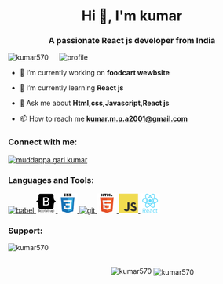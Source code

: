 <h1 align="center">Hi 👋, I'm kumar</h1>
<h3 align="center">A passionate React js developer from India</h3>
<img src="https://outlane.co/now/new-shot-programmer-animation/" alt="profile" width="400" align="right">

<p align="left"> <img src="https://komarev.com/ghpvc/?username=kumar570&label=Profile%20views&color=0e75b6&style=flat" alt="kumar570" /> </p>

- 🔭 I’m currently working on **foodcart wewbsite**

- 🌱 I’m currently learning **React js**

- 💬 Ask me about **Html,css,Javascript,React js**

- 📫 How to reach me **kumar.m.p.a2001@gmail.com**

<h3 align="left">Connect with me:</h3>
<p align="left">
<a href="https://linkedin.com/in/muddappa gari kumar" target="blank"><img align="center" src="https://raw.githubusercontent.com/rahuldkjain/github-profile-readme-generator/master/src/images/icons/Social/linked-in-alt.svg" alt="muddappa gari kumar" height="30" width="40" /></a>
</p>

<h3 align="left">Languages and Tools:</h3>
<p align="left"> <a href="https://babeljs.io/" target="_blank" rel="noreferrer"> <img src="https://www.vectorlogo.zone/logos/babeljs/babeljs-icon.svg" alt="babel" width="40" height="40"/> </a> <a href="https://getbootstrap.com" target="_blank" rel="noreferrer"> <img src="https://raw.githubusercontent.com/devicons/devicon/master/icons/bootstrap/bootstrap-plain-wordmark.svg" alt="bootstrap" width="40" height="40"/> </a> <a href="https://www.w3schools.com/css/" target="_blank" rel="noreferrer"> <img src="https://raw.githubusercontent.com/devicons/devicon/master/icons/css3/css3-original-wordmark.svg" alt="css3" width="40" height="40"/> </a> <a href="https://git-scm.com/" target="_blank" rel="noreferrer"> <img src="https://www.vectorlogo.zone/logos/git-scm/git-scm-icon.svg" alt="git" width="40" height="40"/> </a> <a href="https://www.w3.org/html/" target="_blank" rel="noreferrer"> <img src="https://raw.githubusercontent.com/devicons/devicon/master/icons/html5/html5-original-wordmark.svg" alt="html5" width="40" height="40"/> </a> <a href="https://developer.mozilla.org/en-US/docs/Web/JavaScript" target="_blank" rel="noreferrer"> <img src="https://raw.githubusercontent.com/devicons/devicon/master/icons/javascript/javascript-original.svg" alt="javascript" width="40" height="40"/> </a> <a href="https://reactjs.org/" target="_blank" rel="noreferrer"> <img src="https://raw.githubusercontent.com/devicons/devicon/master/icons/react/react-original-wordmark.svg" alt="react" width="40" height="40"/> </a> </p>

<h3 align="left">Support:</h3>
<p><a href="https://www.buymeacoffee.com/kumar570"> <img align="left" src="https://cdn.buymeacoffee.com/buttons/v2/default-yellow.png" height="50" width="210" alt="kumar570" /></a></p><br><br>

<p><img align="left" src="https://github-readme-stats.vercel.app/api/top-langs?username=kumar570&show_icons=true&locale=en&layout=compact" alt="kumar570" /></p>

<p>&nbsp;<img align="center" src="https://github-readme-stats.vercel.app/api?username=kumar570&show_icons=true&locale=en" alt="kumar570" /></p>
